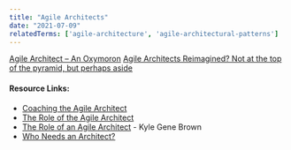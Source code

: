 ```yaml
---
title: "Agile Architects"
date: "2021-07-09"
relatedTerms: ['agile-architecture', 'agile-architectural-patterns']
---
```


[Agile Architect – An Oxymoron](/blog/agile_architect-2.html) [Agile Architects Reimagined? Not at the top of the pyramid, but perhaps aside](/blog/agile_architect.html)

#### Resource Links:

- [Coaching the Agile Architect](https://www.leadingagile.com/2014/04/coaching-agile-architect/)
- [The Role of the Agile Architect](https://www.agilearchitect.org/agile/role.htm)
- [The Role of an Agile Architect](https://kylegenebrown.medium.com/the-role-of-an-agile-architect-ead1e114c8f2) - Kyle Gene Brown
- [Who Needs an Architect?](https://martinfowler.com/ieeeSoftware/whoNeedsArchitect.pdf)

